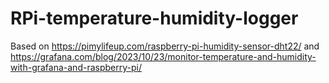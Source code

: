 # RPi-temperature-humidity-logger

Based on https://pimylifeup.com/raspberry-pi-humidity-sensor-dht22/ and https://grafana.com/blog/2023/10/23/monitor-temperature-and-humidity-with-grafana-and-raspberry-pi/
